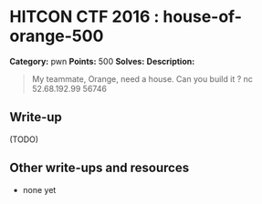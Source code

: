 # HITCON CTF 2016 : house-of-orange-500

**Category:** pwn
**Points:** 500
**Solves:**
**Description:**

> My teammate, Orange, need a house. Can you build it ?  nc 52.68.192.99 56746


## Write-up

(TODO)

## Other write-ups and resources

* none yet

